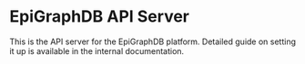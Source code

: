 # EpiGraphDB API Server

This is the API server for the EpiGraphDB platform.
Detailed guide on setting it up is available in the internal documentation.
